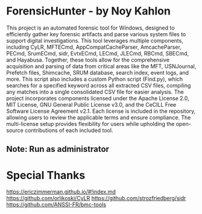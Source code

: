 # ForensicHunter - by Noy Kahlon
This project is an automated forensic tool for Windows, designed to efficiently gather key forensic artifacts and parse various system files to support digital investigations.
This tool leverages multiple components, including CyLR, MFTECmd, AppCompatCacheParser, AmcacheParser, PECmd, SrumECmd, sidr, EvtxECmd, LECmd, JLECmd, RBCmd, SBECmd, and Hayabusa.
Together, these tools allow for the comprehensive acquisition and parsing of data from critical areas like the MFT, USNJournal, Prefetch files, Shimcache, SRUM database, search index, event logs, and more.
This script also includes a custom Python script (Find.py), which searches for a specified keyword across all extracted CSV files, compiling any matches into a single consolidated CSV file for easier analysis.
The project incorporates components licensed under the Apache License 2.0, MIT License, GNU General Public License v3.0, and the CeCILL Free Software License Agreement v2.1. Each license is included in the repository, allowing users to review the applicable terms and ensure compliance.
The multi-license setup provides flexibility for users while upholding the open-source contributions of each included tool.
## Note: Run as administrator



# Special Thanks
https://ericzimmerman.github.io/#!index.md
https://github.com/orlikoski/CyLR
https://github.com/strozfriedberg/sidr
https://github.com/ANSSI-FR/bmc-tools
